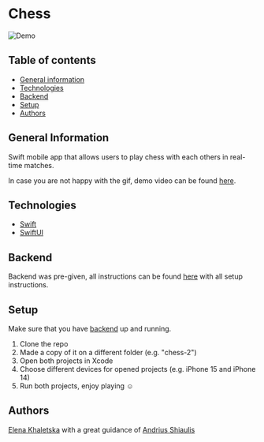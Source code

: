 # Chess

![Demo](/demo.gif)

## Table of contents

- [General information](#general-information)
- [Technologies](#technologies)
- [Backend](#backend)
- [Setup](#setup)
- [Authors](#authors)

## General Information

Swift mobile app that allows users to play chess with each others in real-time matches.

In case you are not happy with the gif, demo video can be found [here](https://drive.google.com/file/d/1ryHuroVhyqLy3lfJW-YGxA18CqC2pobM/view?usp=sharing).

## Technologies

- [Swift](https://www.swift.org/)
- [SwiftUI](https://developer.apple.com/xcode/swiftui/)

## Backend

Backend was pre-given, all instructions can be found [here](https://01.kood.tech/git/root/public/src/branch/master/subjects/mobile-dev/chess/resources) with all setup instructions.

## Setup

Make sure that you have [backend](#backend) up and running.

1. Clone the repo
2. Made a copy of it on a different folder (e.g. "chess-2")
3. Open both projects in Xcode
4. Choose different devices for opened projects (e.g. iPhone 15 and iPhone 14)
5. Run both projects, enjoy playing ☺️

## Authors

[Elena Khaletska](https://github.com/khaletska) with a great guidance of [Andrius Shiaulis](https://github.com/Shiaulis)